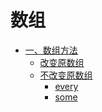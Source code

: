 # 数组

<!-- GFM-TOC -->
* [一、数组方法](https://github.com/huqiyao/StudyNotes/blob/master/ECMAScript/%E6%95%B0%E7%BB%84/%E6%95%B0%E7%BB%84%E6%96%B9%E6%B3%95.md)
  * [改变原数组](https://github.com/huqiyao/StudyNotes/blob/master/ECMAScript/%E6%95%B0%E7%BB%84/%E6%95%B0%E7%BB%84%E6%96%B9%E6%B3%95.md##改变原数组)
  * [不改变原数组](https://github.com/huqiyao/StudyNotes/blob/master/ECMAScript/%E6%95%B0%E7%BB%84/%E6%95%B0%E7%BB%84%E6%96%B9%E6%B3%95.md##不改变原数组)
    * [every](https://github.com/huqiyao/StudyNotes/blob/master/ECMAScript/%E6%95%B0%E7%BB%84/%E6%95%B0%E7%BB%84%E6%96%B9%E6%B3%95.md###every)
    * [some](https://github.com/huqiyao/StudyNotes/blob/master/ECMAScript/%E6%95%B0%E7%BB%84/%E6%95%B0%E7%BB%84%E6%96%B9%E6%B3%95.md###some)
<!-- GFM-TOC -->
